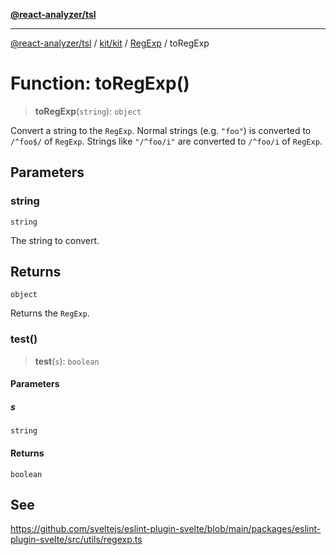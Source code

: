 [**@react-analyzer/tsl**](../../../../../README.md)

***

[@react-analyzer/tsl](../../../../../README.md) / [kit/kit](../../../README.md) / [RegExp](../README.md) / toRegExp

# Function: toRegExp()

> **toRegExp**(`string`): `object`

Convert a string to the `RegExp`.
Normal strings (e.g. `"foo"`) is converted to `/^foo$/` of `RegExp`.
Strings like `"/^foo/i"` are converted to `/^foo/i` of `RegExp`.

## Parameters

### string

`string`

The string to convert.

## Returns

`object`

Returns the `RegExp`.

### test()

> **test**(`s`): `boolean`

#### Parameters

##### s

`string`

#### Returns

`boolean`

## See

https://github.com/sveltejs/eslint-plugin-svelte/blob/main/packages/eslint-plugin-svelte/src/utils/regexp.ts
